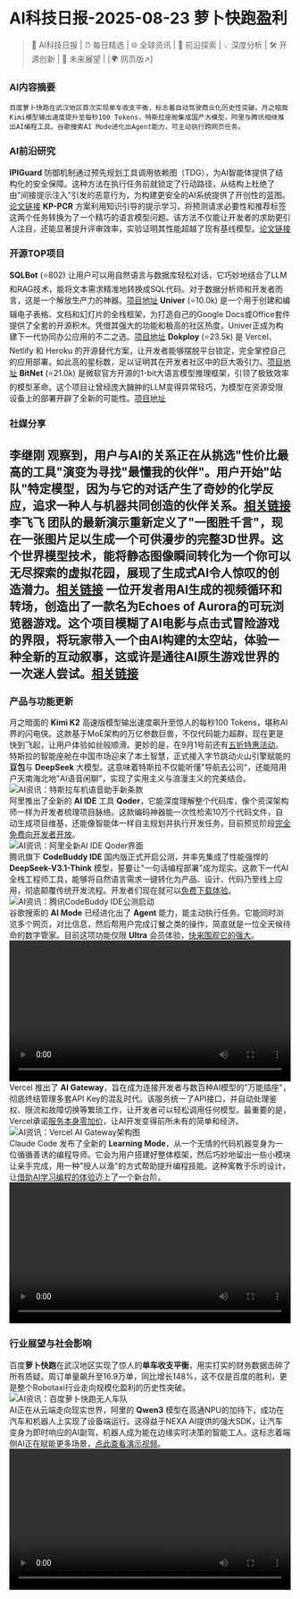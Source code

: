 
# AI科技日报-2025-08-23 萝卜快跑盈利
> 🤖 AI科技日报 | ⏰ 每日精选 | 🌐 全球资讯 | 🔬 前沿探索 | 💡 深度分析 | 🛠️ 开源创新 | 🚀 未来展望 | [🌍 网页版↗️]
### **AI内容摘要**
```
百度萝卜快跑在武汉地区首次实现单车收支平衡，标志着自动驾驶商业化历史性突破。月之暗面Kimi模型输出速度提升至每秒100 Tokens，特斯拉座舱集成国产大模型，阿里与腾讯相继推出AI编程工具。谷歌搜索AI Mode进化出Agent能力，可主动执行跨网页任务。
```
### AI前沿研究
**IPIGuard** 防御机制通过预先规划工具调用依赖图（TDG），为AI智能体提供了结构化的安全保障。这种方法在执行任务前就锁定了行动路径，从结构上杜绝了由"间接提示注入"引发的恶意行为，为构建更安全的AI系统提供了开创性的蓝图。[论文链接](https://arxiv.org/abs/2508.15310)
**KP-PCR** 方案利用知识引导的提示学习，将预测请求必要性和推荐标签这两个任务转换为了一个精巧的语言模型问题。该方法不仅能让开发者的求助更引人注目，还能显著提升评审效率，实验证明其性能超越了现有基线模型。[论文链接](https://arxiv.org/abs/2410.21673)
### 开源TOP项目
**SQLBot** (⭐802) 让用户可以用自然语言与数据库轻松对话，它巧妙地结合了LLM和RAG技术，能将文本需求精准地转换成SQL代码。对于数据分析师和开发者而言，这是一个解放生产力的神器。[项目地址](https://github.com/dataease/SQLBot)
**Univer** (⭐10.0k) 是一个用于创建和编辑电子表格、文档和幻灯片的全栈框架，为打造自己的Google Docs或Office套件提供了全套的开源积木。凭借其强大的功能和极高的社区热度，Univer正成为构建下一代协同办公应用的不二之选。[项目地址](https://github.com/dream-num/univer)
**Dokploy** (⭐23.5k) 是 Vercel、Netlify 和 Heroku 的开源替代方案，让开发者能够摆脱平台锁定，完全掌控自己的应用部署。如此高的星标数，足以证明其在开发者社区中的巨大吸引力。[项目地址](https://github.com/Dokploy/dokploy)
**BitNet** (⭐21.0k) 是微软官方开源的1-bit大语言模型推理框架，引领了极致效率的模型革命。这个项目让曾经庞大臃肿的LLM变得异常轻巧，为模型在资源受限设备上的部署开辟了全新的可能性。[项目地址](https://github.com/microsoft/BitNet)
### 社媒分享
**李继刚** 观察到，用户与AI的关系正在从挑选"性价比最高的工具"演变为寻找"最懂我的伙伴"。用户开始"站队"特定模型，因为与它的对话产生了奇妙的化学反应，追求一种人与机器共同创造的伙伴关系。[相关链接](https://x.com/lijigang_com/status/1958814117936210090)
**李飞飞** 团队的最新演示重新定义了"一图胜千言"，现在一张图片足以生成一个可供漫步的完整3D世界。这个世界模型技术，能将静态图像瞬间转化为一个你可以无尽探索的虚拟花园，展现了生成式AI令人惊叹的创造潜力。[相关链接](https://x.com/dotey/status/1958778932687237349)
一位开发者用AI生成的视频循环和转场，创造出了一款名为**Echoes of Aurora**的可玩浏览器游戏。这个项目模糊了AI电影与点击式冒险游戏的界限，将玩家带入一个由AI构建的太空站，体验一种全新的互动叙事，这或许是通往AI原生游戏世界的一次迷人尝试。[相关链接](https://www.reddit.com/r/artificial/comments/1mwm6dd/experiment_can_ai_videos_become_playable_games/)
---
### 产品与功能更新
月之暗面的 **Kimi K2** 高速版模型输出速度飙升至惊人的每秒100 Tokens，堪称AI界的闪电侠。这款基于MoE架构的万亿参数巨兽，不仅代码能力超群，现在更是快到飞起，让用户体验如丝般顺滑。更妙的是，在9月1号前还有[五折特惠活动](https://www.aibase.com/zh/news/20753)。
特斯拉的智能座舱在中国市场迎来了本土智慧，正式接入字节跳动火山引擎赋能的**豆包**与 **DeepSeek** 大模型。这意味着特斯拉不仅能听懂"导航去公司"，还能陪用户天南海北地"AI语音闲聊"，实现了实用主义与浪漫主义的完美结合。<br/>![AI资讯：特斯拉车机语音助手新条款](https://source.hubtoday.app/images/2025/08/news_01k399vbfkfrsa8yspqethxfyk.avif)<br/>
阿里推出了全新的 **AI IDE** 工具 **Qoder**，它能深度理解整个代码库，像个资深架构师一样为开发者梳理项目脉络。这款编码神器能一次性检索10万个代码文件，自动生成项目维基，还能像智能体一样自主规划并执行开发任务，目前预览阶段[完全免费向开发者开放](https://mp.weixin.qq.com/s?__biz=MzIzNjc1NzUzMw==&mid=2247820556&idx=2&sn=271e06f006756f519ce81ef13e1e4918)。<br/>![AI资讯：阿里全新AI IDE Qoder界面](https://source.hubtoday.app/images/2025/08/news_01k399vegded3bsmwxptz2qxhz.avif)<br/>
腾讯旗下 **CodeBuddy IDE** 国内版正式开启公测，并率先集成了性能强悍的 **DeepSeek-V3.1-Think** 模型，誓要让"一句话编程部署"成为现实。这款下一代AI全栈工程师工具，能够将自然语言需求一键转化为产品、设计、代码乃至线上应用，彻底颠覆传统开发流程。开发者们现在就可以[免费下载体验](https://www.aibase.com/zh/news/20716)。<br/>![AI资讯：腾讯CodeBuddy IDE公测启动](https://source.hubtoday.app/images/2025/08/news_01k399vhazearv98j0k975c8j2.avif)<br/>
谷歌搜索的 **AI Mode** 已经进化出了 **Agent** 能力，能主动执行任务。它能同时浏览多个网页，对比信息，然后帮用户完成订餐之类的操作，简直就是一位全天候待命的数字管家。目前这项功能仅限 **Ultra** 会员体验，[快来围观它的强大](https://x.com/op7418/status/1958730073068249205)。<br/><video src="https://source.hubtoday.app/images/2025/08/news_01k399vx26e6sskrdztwkw7a2h.mp4" controls="controls" width="100%"></video><br/>
Vercel 推出了 **AI Gateway**，旨在成为连接开发者与数百种AI模型的"万能插座"，彻底终结管理多套API Key的混乱时代。该服务统一了API接口，并自动处理鉴权、限流和故障切换等繁琐工作，让开发者可以轻松调用任何模型。最重要的是，Vercel承诺[服务本身零加价](https://vercel.fyi/ai-gateway)，让AI开发变得前所未有的简单和经济。<br/>![AI资讯：Vercel AI Gateway架构图](https://source.hubtoday.app/images/2025/08/news_01k399w3g7ftxs1n7bp142f792.avif)<br/>
Claude Code 发布了全新的 **Learning Mode**，从一个无情的代码机器变身为一位循循善诱的编程导师。它会为用户搭建好整体框架，然后巧妙地留出一些小模块让亲手完成，用一种"授人以渔"的方式帮助提升编程技能。这种寓教于乐的设计，让[借助AI学习编程的体验](https://x.com/dotey/status/1958616804542050659)迈上了一个新台阶。<br/><video src="https://source.hubtoday.app/images/2025/08/news_01k399w7w2fcz97vkz4kg6hwqg.mp4" controls="controls" width="100%"></video><br/>
### 行业展望与社会影响
百度**萝卜快跑**在武汉地区实现了惊人的**单车收支平衡**，用实打实的财务数据击碎了所有质疑。周订单量飙升至16.9万单，同比增长148%，这不仅是百度的胜利，更是整个Robotaxi行业走向规模化盈利的历史性突破。<br/>![AI资讯：百度萝卜快跑无人车队](https://source.hubtoday.app/images/2025/08/news_01k399wbrtep1a3dav8k1p84zz.avif)<br/>
AI正在从云端走向现实世界，阿里的 **Qwen3** 模型在高通NPU的加持下，成功在汽车和机器人上实现了设备端运行。这得益于NEXA AI提供的强大SDK，让汽车变身为即时响应的AI副驾，机器人成为能在边缘实时决策的智能工人。这标志着端侧AI正在赋能更多场景，[点此查看演示视频](https://x.com/Alibaba_Qwen/status/1958800193970954657)。<br/><video src="https://source.hubtoday.app/images/2025/08/news_01k399wxe1fh6sbv3xh59rkafc.mp4" controls="controls" width="100%"></video><br/>